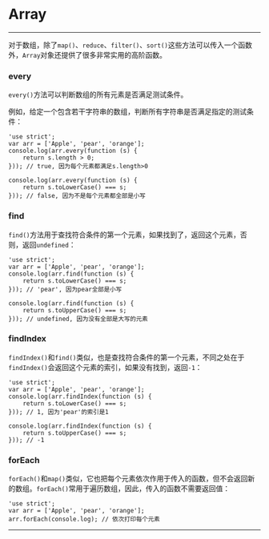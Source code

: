 ​								 															 						

# Array

------

对于数组，除了`map()`、`reduce`、`filter()`、`sort()`这些方法可以传入一个函数外，`Array`对象还提供了很多非常实用的高阶函数。

### every

`every()`方法可以判断数组的所有元素是否满足测试条件。

例如，给定一个包含若干字符串的数组，判断所有字符串是否满足指定的测试条件：

```
'use strict'; 
var arr = ['Apple', 'pear', 'orange'];
console.log(arr.every(function (s) {
    return s.length > 0;
})); // true, 因为每个元素都满足s.length>0

console.log(arr.every(function (s) {
    return s.toLowerCase() === s;
})); // false, 因为不是每个元素都全部是小写
```

### find

`find()`方法用于查找符合条件的第一个元素，如果找到了，返回这个元素，否则，返回`undefined`：

```
'use strict'; 
var arr = ['Apple', 'pear', 'orange'];
console.log(arr.find(function (s) {
    return s.toLowerCase() === s;
})); // 'pear', 因为pear全部是小写

console.log(arr.find(function (s) {
    return s.toUpperCase() === s;
})); // undefined, 因为没有全部是大写的元素
```

### findIndex

`findIndex()`和`find()`类似，也是查找符合条件的第一个元素，不同之处在于`findIndex()`会返回这个元素的索引，如果没有找到，返回`-1`：

```
'use strict'; 
var arr = ['Apple', 'pear', 'orange'];
console.log(arr.findIndex(function (s) {
    return s.toLowerCase() === s;
})); // 1, 因为'pear'的索引是1

console.log(arr.findIndex(function (s) {
    return s.toUpperCase() === s;
})); // -1
```

### forEach

`forEach()`和`map()`类似，它也把每个元素依次作用于传入的函数，但不会返回新的数组。`forEach()`常用于遍历数组，因此，传入的函数不需要返回值：

```
'use strict'; 
var arr = ['Apple', 'pear', 'orange'];
arr.forEach(console.log); // 依次打印每个元素
```



------



 					
